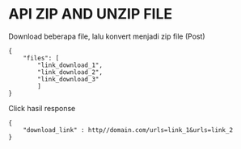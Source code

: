 # API ZIP AND UNZIP FILE

Download beberapa file, lalu konvert menjadi zip file (Post)  

```
{
    "files": [
        "link_download_1",
        "link_download_2",
        "link_download_3"
        ]
}

```
Click hasil response 

```
{
    "download_link" : http//domain.com/urls=link_1&urls=link_2
}
````
